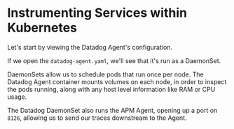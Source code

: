 # Instrumenting Services within Kubernetes

Let's start by viewing the Datadog Agent's configuration.

If we open the `datadog-agent.yaml`, we'll see that it's run as a DaemonSet. 

DaemonSets allow us to schedule pods that run once per node. The Datadog Agent container mounts volumes on each node, in order to inspect the pods running, along with any host level information like RAM or CPU usage.

The Datadog DaemonSet also runs the APM Agent, opening up a port on `8126`, allowing us to send our traces downstream to the Agent.

